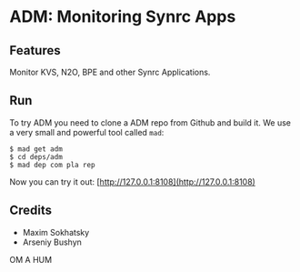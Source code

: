 ADM: Monitoring Synrc Apps
==========================

Features
--------

Monitor KVS, N2O, BPE and other Synrc Applications.

Run
---

To try ADM you need to clone a ADM repo from Github and build it.
We use a very small and powerful tool called `mad`:

    $ mad get adm
    $ cd deps/adm
    $ mad dep com pla rep

Now you can try it out: [http://127.0.0.1:8108](http://127.0.0.1:8108)

Credits
-------

* Maxim Sokhatsky
* Arseniy Bushyn

OM A HUM
